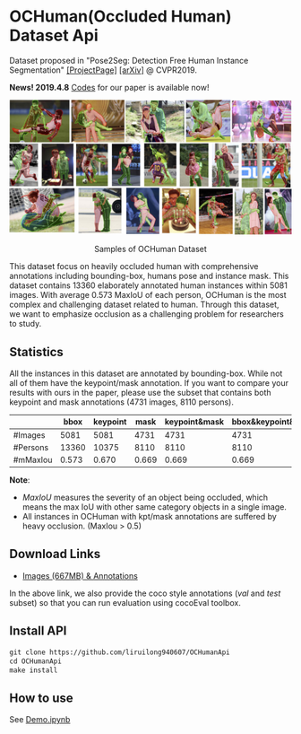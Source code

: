 # OCHuman(Occluded Human) Dataset Api

Dataset proposed in "Pose2Seg: Detection Free Human Instance Segmentation" [[ProjectPage]](http://www.liruilong.cn/Pose2Seg/index.html) [[arXiv]](https://arxiv.org/abs/1803.10683) @ CVPR2019. 

**News! 2019.4.8** [Codes](https://github.com/liruilong940607/Pose2Seg) for our paper is available now!

<div align="center">
<img src="figures/dataset.jpg" width="1000px"/>
<p> Samples of OCHuman Dataset</p>
</div>

This dataset focus on heavily occluded human with comprehensive annotations including bounding-box, humans pose and instance mask. This dataset contains 13360 elaborately annotated human instances within 5081 images. With average 0.573 MaxIoU of each person, OCHuman is the most complex and challenging dataset related to human. Through this dataset, we want to emphasize occlusion as a challenging problem for researchers to study.


## Statistics

All the instances in this dataset are annotated by bounding-box. While not all of them have the
keypoint/mask annotation. If you want to compare your results with ours in the paper, please use the subset
that contains both keypoint and mask annotations (4731 images, 8110 persons).

|          | bbox  | keypoint | mask | keypoint&mask | bbox&keypoint&mask|
| ------   | ----- | ----- | ----- | ----- | ----- |
| #Images  | 5081  | 5081  | 4731  | 4731  | 4731  |
| #Persons | 13360 | 10375 | 8110  | 8110  | 8110  |
| #mMaxIou | 0.573 | 0.670 | 0.669 | 0.669 | 0.669 |

**Note**: 
- *MaxIoU* measures the severity of an object being occluded, which means the max IoU with other same category objects in a single image.
- All instances in OCHuman with kpt/mask annotations are suffered by heavy occlusion. (MaxIou > 0.5)

## Download Links

- [Images (667MB) & Annotations](https://cg.cs.tsinghua.edu.cn/dataset/form.html?dataset=ochuman)

In the above link, we also provide the coco style annotations (*val* and *test* subset) so that you can run evaluation using cocoEval toolbox.

## Install API 
```
git clone https://github.com/liruilong940607/OCHumanApi
cd OCHumanApi
make install
```

## How to use
See [Demo.ipynb](Demo.ipynb)
